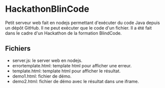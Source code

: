 # HackathonBlinCode
Petit serveur web fait en nodejs permettant d'exécuter du code Java depuis un dépôt GitHub. Il ne peut exécuter que le code d'un fichier. Il a été fait dans le cadre d'un Hackathon de la formation BlindCode.

## Fichiers
- server.js: le server web en nodejs.
- errortemplate.html: template html pour afficher une erreur.
- template.html: template html pour afficher le résultat.
- demo1.html: fichier de démo.
- demo2.html: fichier de démo avec le résultat dans une iframe.